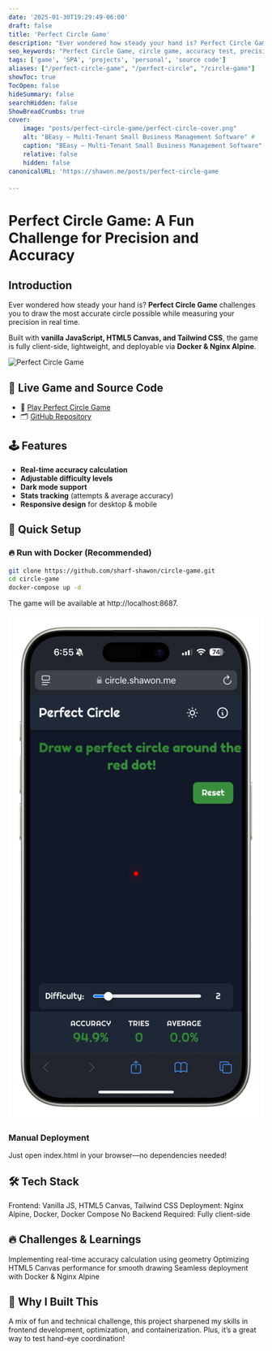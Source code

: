 ```yaml
---
date: '2025-01-30T19:29:49-06:00'
draft: false
title: 'Perfect Circle Game'
description: "Ever wondered how steady your hand is? Perfect Circle Game challenges you to draw the most accurate circle possible while measuring your precision in real time."
seo_keywords: "Perfect Circle Game, circle game, accuracy test, precision game, hand steadiness, real-time drawing, HTML5 Canvas, vanilla JavaScript, Tailwind CSS, Docker, Nginx Alpine"
tags: ['game', 'SPA', 'projects', 'personal', 'source code']
aliases: ["/perfect-circle-game", "/perfect-circle", "/circle-game"]
showToc: true
TocOpen: false
hideSummary: false
searchHidden: false
ShowBreadCrumbs: true
cover:
    image: "posts/perfect-circle-game/perfect-circle-cover.png"
    alt: "BEasy – Multi-Tenant Small Business Management Software" #
    caption: "BEasy – Multi-Tenant Small Business Management Software"
    relative: false
    hidden: false
canonicalURL: 'https://shawon.me/posts/perfect-circle-game

---
```

# Perfect Circle Game: A Fun Challenge for Precision and Accuracy

## Introduction

Ever wondered how steady your hand is? **Perfect Circle Game** challenges you to draw the most accurate circle possible while measuring your precision in real time.  

Built with **vanilla JavaScript, HTML5 Canvas, and Tailwind CSS**, the game is fully client-side, lightweight, and deployable via **Docker & Nginx Alpine**.  

![Perfect Circle Game](draw-circle-game-mockup.png)

## 🚀 Live Game and Source Code

- 🔗 [Play Perfect Circle Game](https://circle.shawon.me)
- 🗂️ [GitHub Repository](https://github.com/sharf-shawon/circle-game)  


## 🕹️ Features  

- **Real-time accuracy calculation**  
- **Adjustable difficulty levels**  
- **Dark mode support**  
- **Stats tracking** (attempts & average accuracy)  
- **Responsive design** for desktop & mobile  


## 🚀 Quick Setup  

### 🔥 Run with Docker (Recommended)  

```bash
git clone https://github.com/sharf-shawon/circle-game.git
cd circle-game
docker-compose up -d
```

The game will be available at http://localhost:8687.

![Perfect Circle Game](circle-game-mockup.png)


### Manual Deployment

Just open index.html in your browser—no dependencies needed!

## 🛠️ Tech Stack
Frontend: Vanilla JS, HTML5 Canvas, Tailwind CSS
Deployment: Nginx Alpine, Docker, Docker Compose
No Backend Required: Fully client-side

## 🔥 Challenges & Learnings
Implementing real-time accuracy calculation using geometry
Optimizing HTML5 Canvas performance for smooth drawing
Seamless deployment with Docker & Nginx Alpine

## 🎯 Why I Built This
A mix of fun and technical challenge, this project sharpened my skills in frontend development, optimization, and containerization. Plus, it’s a great way to test hand-eye coordination!
